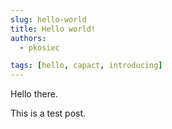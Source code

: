 ```yaml
---
slug: hello-world
title: Hello world!
authors:
  - pkosiec

tags: [hello, capact, introducing]
---
```


Hello there.

<!--truncate-->

This is a test post.
